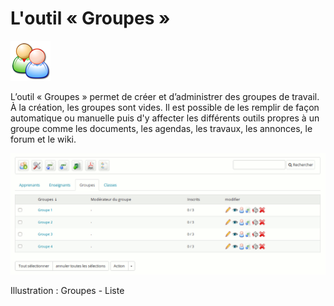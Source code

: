 # L'outil « Groupes »

![](../../.gitbook/assets/group.png)

L’outil « Groupes » permet de créer et d’administrer des groupes de travail. À la création, les groupes sont vides. Il est possible de les remplir de façon automatique ou manuelle puis d'y affecter les différents outils propres à un groupe comme les documents, les agendas, les travaux, les annonces, le forum et le wiki.

![](../../.gitbook/assets/image236%20%281%29.png)

Illustration : Groupes - Liste

